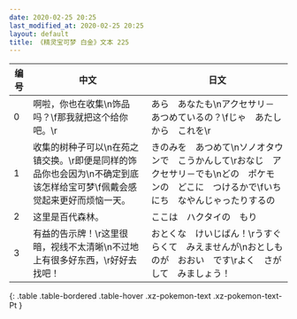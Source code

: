 ```yaml
---
date: 2020-02-25 20:25
last_modified_at: 2020-02-25 20:25
layout: default
title: 《精灵宝可梦 白金》文本 225
---
```

| 编号 | 中文 | 日文 |
| ---- | ---- | ---- |
| 0 | 啊啦，你也在收集\n饰品吗？\f那我就把这个给你吧。\r | あら　あなたも\nアクセサリ－　あつめているの？\fじゃ　あたしから　これを\r |
| 1 | 收集的树种子可以\n在苑之镇交换。\r即便是同样的饰品你也会因为\n不确定到底该怎样给宝可梦\f佩戴会感觉起来更好而烦恼一天。 | きのみを　あつめて\nソノオタウンで　こうかんして\rおなじ　アクセサリ－でも\nどの　ポケモンの　どこに　つけるかで\fいちにち　なやんじゃったりするの |
| 2 | 这里是百代森林。 | ここは　ハクタイの　もり |
| 3 | 有益的告示牌！\r这里很暗，视线不太清晰\n不过地上有很多好东西，\r好好去找吧！ | おとくな　けいじばん！\rうすぐらくて　みえませんが\nおとしものが　おおい　です\rよく　さがして　みましょう！ |
{: .table .table-bordered .table-hover .xz-pokemon-text .xz-pokemon-text-Pt }